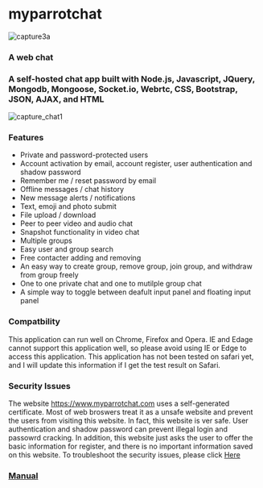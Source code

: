 # myparrotchat
![capture3a](https://user-images.githubusercontent.com/22565449/29981355-6a983fca-8f1b-11e7-9994-d98625e55f92.PNG)
### A web chat 
### A self-hosted chat app built with Node.js, Javascript, JQuery, Mongodb, Mongoose, Socket.io, Webrtc, CSS, Bootstrap, JSON, AJAX, and HTML
![capture_chat1](https://user-images.githubusercontent.com/22565449/30354466-b9309ba4-97fa-11e7-815c-0a46c94c5c52.PNG)

### Features
 - Private and password-protected users
 - Account activation by email, account register, user authentication and shadow password
 - Remember me / reset password by email
 - Offline messages / chat history
 - New message alerts / notifications
 - Text, emoji and photo submit
 - File upload / download
 - Peer to peer video and audio chat
 - Snapshot functionality in video chat
 - Multiple groups
 - Easy user and group search
 - Free contacter adding and removing 
 - An easy way to create group, remove group, join group, and withdraw from group freely 
 - One to one private chat and one to mutilple group chat
 - A simple way to toggle between deafult input panel and floating input panel
### Compatbility
 This application can run well on Chrome, Firefox and Opera. IE and Edage cannot support this application well, so please avoid using IE or Edge to access this application. This application has not been tested on safari yet, and I will update this information if I get the test result on Safari.
### Security Issues
The website https://www.myparrotchat.com uses a self-generated certificate. Most of web broswers treat it as a unsafe website and prevent the users from visiting this website. In fact, this website is ver safe. User authentication and shadow password can prevent illegal login and passowrd cracking. In addition, this website just asks the user to offer the basic information for register, and there is no important information saved on this website. To troubleshoot the security issues, please click [Here](https://github.com/davidlin006811/myparrotchat/wiki/Troubleshooting)
### [Manual](https://github.com/davidlin006811/myparrotchat/wiki/Chat-Application-Manual)
